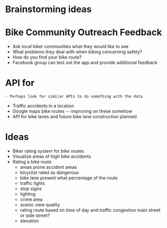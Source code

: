 # Brainstorming ideas

# Bike Community Outreach Feedback
* Ask local biker communities what they would like to see 
* What problems they deal with when biking concerning safety?
* How do you find your bike route?
* Facebook group can test out the app and provide additional feedback

# API for 

    - Perhaps look for similar APIs to do something with the data 

* Traffic accidents in a location 
* Google maps bike routes -- improving on these somehow 
* API for bike lanes and future bike lane construction planned

# Ideas 

* Biker rating system for bike routes
* Visualize areas of high bike accidents
* Rating a bike route 
    - areas prone accident areas 
    - bicyclist rated as dangerous 
    - bike lane present what percentage of the route 
    - traffic lights 
    - stop signs 
    - lighting
    - crime area  
    - scenic view quality 
    - rating route based on time of day and traffic congestion main street or side street?
    - elevation 


